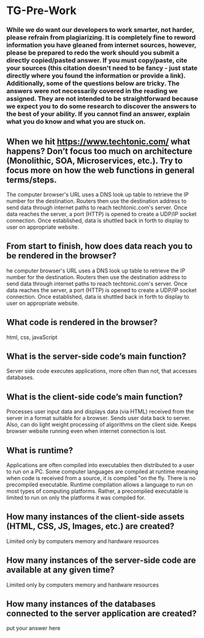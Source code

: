 # TG-Pre-Work

### While we do want our developers to work smarter, not harder, please refrain from plagiarizing.  It is completely fine to reword information you have gleaned from internet sources, however, please be prepared to redo the work should you submit a directly copied/pasted answer.  If you must copy/paste, cite your sources (this citation doesn't need to be fancy - just state directly where you found the information or provide a link).  Additionally, some of the questions below are tricky.  The answers were not necessarily covered in the reading we assigned.  They are not intended to be straightforward because we expect you to do some research to discover the answers to the best of your ability.  If you cannot find an answer, explain what you do know and what you are stuck on.  

## When we hit https://www.techtonic.com/ what happens? Don’t focus too much on architecture (Monolithic, SOA, Microservices, etc.). Try to focus more on how the web functions in general terms/steps.

The computer browser's URL uses a DNS look up table to retrieve the IP
number for the destination.  Routers then use the destination address to
send data through internet paths to reach techtonic.com's server.
Once data reaches the server, a port (HTTP) is opened to create a UDP/IP socket
connection. Once established, data is shuttled back in forth to display to user
on appropriate website.

## From start to finish, how does data reach you to be rendered in the browser?

he computer browser's URL uses a DNS look up table to retrieve the IP
number for the destination.  Routers then use the destination address to
send data through internet paths to reach techtonic.com's server.
Once data reaches the server, a port (HTTP) is opened to create a UDP/IP socket
connection. Once established, data is shuttled back in forth to display to user
on appropriate website.

## What code is rendered in the browser?

html, css, javaScript

## What is the server-side code’s main function?

Server side code executes applications, more often than not, that
accesses databases.

## What is the client-side code’s main function?

Processes user input data and displays data (via HTML) received from the server
in a format suitable for a browser.  Sends user data back to server.
Also, can do light weight processing of algorithms on the client side.
Keeps browser website running even when internet connection is lost.

## What is runtime?

Applications are often compiled into executables then distributed to a user
to run on a PC.  Some computer languages are compiled at runtime meaning
when code is received from a source, it is compiled "on the fly.  There
is no precompiled executable.  Runtime compilation allows a language
to run on most types of computing platforms.  Rather, a precompiled executable
is limited to run on only the platforms it was compiled for.

## How many instances of the client-side assets (HTML, CSS, JS, Images, etc.) are created?

Limited only by computers memory and hardware resources

## How many instances of the server-side code are available at any given time?

Limited only by computers memory and hardware resources


## How many instances of the databases connected to the server application are created?

put your answer here
